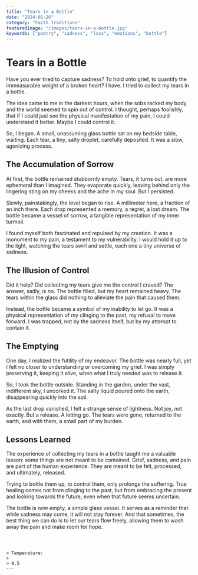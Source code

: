 ```yaml
---
title: "Tears in a Bottle"
date: "2024-01-26"
category: "Faith Traditions"
featuredImage: "/images/tears-in-a-bottle.jpg"
keywords: ["poetry", "sadness", "loss", "emotions", "bottle"]
---
```


# Tears in a Bottle

Have you ever tried to capture sadness? To hold onto grief, to quantify the immeasurable weight of a broken heart? I have. I tried to collect my tears in a bottle.

The idea came to me in the darkest hours, when the sobs racked my body and the world seemed to spin out of control. I thought, perhaps foolishly, that if I could just _see_ the physical manifestation of my pain, I could understand it better. Maybe I could control it.

So, I began. A small, unassuming glass bottle sat on my bedside table, waiting. Each tear, a tiny, salty droplet, carefully deposited. It was a slow, agonizing process.

## The Accumulation of Sorrow

At first, the bottle remained stubbornly empty. Tears, it turns out, are more ephemeral than I imagined. They evaporate quickly, leaving behind only the lingering sting on my cheeks and the ache in my soul. But I persisted.

Slowly, painstakingly, the level began to rise. A millimeter here, a fraction of an inch there. Each drop represented a memory, a regret, a lost dream. The bottle became a vessel of sorrow, a tangible representation of my inner turmoil.

I found myself both fascinated and repulsed by my creation. It was a monument to my pain, a testament to my vulnerability. I would hold it up to the light, watching the tears swirl and settle, each one a tiny universe of sadness.

## The Illusion of Control

Did it help? Did collecting my tears give me the control I craved? The answer, sadly, is no. The bottle filled, but my heart remained heavy. The tears within the glass did nothing to alleviate the pain that caused them.

Instead, the bottle became a symbol of my inability to let go. It was a physical representation of my clinging to the past, my refusal to move forward. I was trapped, not by the sadness itself, but by my attempt to contain it.

## The Emptying

One day, I realized the futility of my endeavor. The bottle was nearly full, yet I felt no closer to understanding or overcoming my grief. I was simply preserving it, keeping it alive, when what I truly needed was to release it.

So, I took the bottle outside. Standing in the garden, under the vast, indifferent sky, I uncorked it. The salty liquid poured onto the earth, disappearing quickly into the soil.

As the last drop vanished, I felt a strange sense of lightness. Not joy, not exactly. But a release. A letting go. The tears were gone, returned to the earth, and with them, a small part of my burden.

## Lessons Learned

The experience of collecting my tears in a bottle taught me a valuable lesson: some things are not meant to be contained. Grief, sadness, and pain are part of the human experience. They are meant to be felt, processed, and ultimately, released.

Trying to bottle them up, to control them, only prolongs the suffering. True healing comes not from clinging to the past, but from embracing the present and looking towards the future, even when that future seems uncertain.

The bottle is now empty, a simple glass vessel. It serves as a reminder that while sadness may come, it will not stay forever. And that sometimes, the best thing we can do is to let our tears flow freely, allowing them to wash away the pain and make room for hope.

```



> Temperature:
>
> 0.5
---

```
